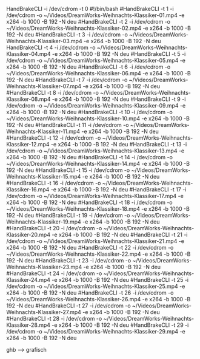 HandBrakeCLI -i /dev/cdrom -t 0
#!/bin/bash
#HandBrakeCLI -t  1 -i /dev/cdrom -o ~/Videos/DreamWorks-Weihnachts-Klassiker-01.mp4 -e x264 -b 1000 -B 192 -N deu
#HandBrakeCLI -t  2 -i /dev/cdrom -o ~/Videos/DreamWorks-Weihnachts-Klassiker-02.mp4 -e x264 -b 1000 -B 192 -N deu
#HandBrakeCLI -t  3 -i /dev/cdrom -o ~/Videos/DreamWorks-Weihnachts-Klassiker-03.mp4 -e x264 -b 1000 -B 192 -N deu
HandBrakeCLI -t  4 -i /dev/cdrom -o ~/Videos/DreamWorks-Weihnachts-Klassiker-04.mp4 -e x264 -b 1000 -B 192 -N deu
#HandBrakeCLI -t  5 -i /dev/cdrom -o ~/Videos/DreamWorks-Weihnachts-Klassiker-05.mp4 -e x264 -b 1000 -B 192 -N deu
#HandBrakeCLI -t  6 -i /dev/cdrom -o ~/Videos/DreamWorks-Weihnachts-Klassiker-06.mp4 -e x264 -b 1000 -B 192 -N deu
#HandBrakeCLI -t  7 -i /dev/cdrom -o ~/Videos/DreamWorks-Weihnachts-Klassiker-07.mp4 -e x264 -b 1000 -B 192 -N deu
#HandBrakeCLI -t  8 -i /dev/cdrom -o ~/Videos/DreamWorks-Weihnachts-Klassiker-08.mp4 -e x264 -b 1000 -B 192 -N deu
#HandBrakeCLI -t  9 -i /dev/cdrom -o ~/Videos/DreamWorks-Weihnachts-Klassiker-09.mp4 -e x264 -b 1000 -B 192 -N deu
#HandBrakeCLI -t 10 -i /dev/cdrom -o ~/Videos/DreamWorks-Weihnachts-Klassiker-10.mp4 -e x264 -b 1000 -B 192 -N deu
#HandBrakeCLI -t 11 -i /dev/cdrom -o ~/Videos/DreamWorks-Weihnachts-Klassiker-11.mp4 -e x264 -b 1000 -B 192 -N deu
#HandBrakeCLI -t 12 -i /dev/cdrom -o ~/Videos/DreamWorks-Weihnachts-Klassiker-12.mp4 -e x264 -b 1000 -B 192 -N deu
#HandBrakeCLI -t 13 -i /dev/cdrom -o ~/Videos/DreamWorks-Weihnachts-Klassiker-13.mp4 -e x264 -b 1000 -B 192 -N deu
#HandBrakeCLI -t 14 -i /dev/cdrom -o ~/Videos/DreamWorks-Weihnachts-Klassiker-14.mp4 -e x264 -b 1000 -B 192 -N deu
#HandBrakeCLI -t 15 -i /dev/cdrom -o ~/Videos/DreamWorks-Weihnachts-Klassiker-15.mp4 -e x264 -b 1000 -B 192 -N deu
#HandBrakeCLI -t 16 -i /dev/cdrom -o ~/Videos/DreamWorks-Weihnachts-Klassiker-16.mp4 -e x264 -b 1000 -B 192 -N deu
#HandBrakeCLI -t 17 -i /dev/cdrom -o ~/Videos/DreamWorks-Weihnachts-Klassiker-17.mp4 -e x264 -b 1000 -B 192 -N deu
#HandBrakeCLI -t 18 -i /dev/cdrom -o ~/Videos/DreamWorks-Weihnachts-Klassiker-18.mp4 -e x264 -b 1000 -B 192 -N deu
#HandBrakeCLI -t 19 -i /dev/cdrom -o ~/Videos/DreamWorks-Weihnachts-Klassiker-19.mp4 -e x264 -b 1000 -B 192 -N deu
#HandBrakeCLI -t 20 -i /dev/cdrom -o ~/Videos/DreamWorks-Weihnachts-Klassiker-20.mp4 -e x264 -b 1000 -B 192 -N deu
#HandBrakeCLI -t 21 -i /dev/cdrom -o ~/Videos/DreamWorks-Weihnachts-Klassiker-21.mp4 -e x264 -b 1000 -B 192 -N deu
#HandBrakeCLI -t 22 -i /dev/cdrom -o ~/Videos/DreamWorks-Weihnachts-Klassiker-22.mp4 -e x264 -b 1000 -B 192 -N deu
#HandBrakeCLI -t 23 -i /dev/cdrom -o ~/Videos/DreamWorks-Weihnachts-Klassiker-23.mp4 -e x264 -b 1000 -B 192 -N deu
#HandBrakeCLI -t 24 -i /dev/cdrom -o ~/Videos/DreamWorks-Weihnachts-Klassiker-24.mp4 -e x264 -b 1000 -B 192 -N deu
#HandBrakeCLI -t 25 -i /dev/cdrom -o ~/Videos/DreamWorks-Weihnachts-Klassiker-25.mp4 -e x264 -b 1000 -B 192 -N deu
#HandBrakeCLI -t 26 -i /dev/cdrom -o ~/Videos/DreamWorks-Weihnachts-Klassiker-26.mp4 -e x264 -b 1000 -B 192 -N deu
#HandBrakeCLI -t 27 -i /dev/cdrom -o ~/Videos/DreamWorks-Weihnachts-Klassiker-27.mp4 -e x264 -b 1000 -B 192 -N deu
#HandBrakeCLI -t 28 -i /dev/cdrom -o ~/Videos/DreamWorks-Weihnachts-Klassiker-28.mp4 -e x264 -b 1000 -B 192 -N deu
#HandBrakeCLI -t 29 -i /dev/cdrom -o ~/Videos/DreamWorks-Weihnachts-Klassiker-29.mp4 -e x264 -b 1000 -B 192 -N deu


ghb --> grafisch


